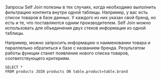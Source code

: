 Запросы Self Join полезны в тех случаях, когда необходимо выполнить фильтрацию контента внутри одной таблицы. Например, у вас есть список товаров в базе данных. У каждого из них указан свой бренд, но есть и те, что поставляются одним производителем. Self Join можно использовать для объединения двух стеков информации из одной таблицы.

Например, можно запросить информацию о наименовании товара и параллельно обратиться к базе с названием бренда. Результатом работы функции станет появление нового списка товаров, соответствующего критериям.

```
SELECT *
FROM products JOIN products ON table.product=table.brand
```